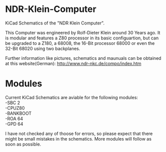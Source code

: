 # NDR-Klein-Computer
KiCad Schematics of the "NDR Klein Computer".

This Computer was engineered by Rolf-Dieter Klein around 30 Years ago. It is modular and features a Z80 processor in its basic configuartion, but can be upgraded to a Z180, a 68008, the 16-Bit processor 68000 or even the 32-Bit 68020 using two backplanes.

Further information like pictures, schematics and maunuals can be obtained at this website(German): 
http://www.ndr-nkc.de/compo/index.htm

# Modules
Current KiCad Schematics are aviable for the following modules:  
-SBC 2  
-CPUZ80  
-BANKBOOT  
-ROA 64  
-GPD 64  

I have not checked any of thoose for errors, so please expect that there might be small mistakes in the schematics. More modules will follow as soon as possible.
